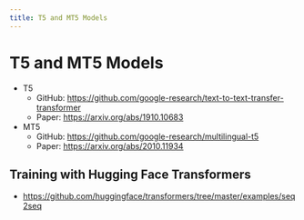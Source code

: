 ```yaml
---
title: T5 and MT5 Models
---
```


# T5 and MT5 Models
- T5
  - GitHub: https://github.com/google-research/text-to-text-transfer-transformer
  - Paper: https://arxiv.org/abs/1910.10683
- MT5
  - GitHub: https://github.com/google-research/multilingual-t5
  - Paper: https://arxiv.org/abs/2010.11934

## Training with Hugging Face Transformers
- https://github.com/huggingface/transformers/tree/master/examples/seq2seq
